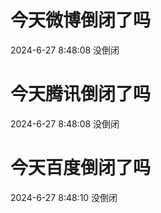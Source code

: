 # 今天微博倒闭了吗

2024-6-27 8:48:08 没倒闭

# 今天腾讯倒闭了吗

2024-6-27 8:48:08 没倒闭

# 今天百度倒闭了吗

2024-6-27 8:48:10 没倒闭

